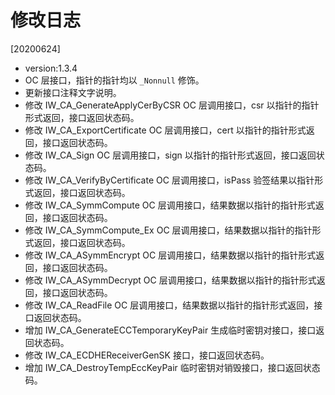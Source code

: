 # 修改日志

[20200624]
- version:1.3.4
- OC 层接口，指针的指针均以 `_Nonnull` 修饰。
- 更新接口注释文字说明。
- 修改 IW_CA_GenerateApplyCerByCSR OC 层调用接口，csr  以指针的指针形式返回，接口返回状态码。
- 修改 IW_CA_ExportCertificate     OC 层调用接口，cert 以指针的指针形式返回，接口返回状态码。
- 修改 IW_CA_Sign                  OC 层调用接口，sign 以指针的指针形式返回，接口返回状态码。
- 修改 IW_CA_VerifyByCertificate   OC 层调用接口，isPass 验签结果以指针形式返回，接口返回状态码。
- 修改 IW_CA_SymmCompute           OC 层调用接口，结果数据以指针的指针形式返回，接口返回状态码。
- 修改 IW_CA_SymmCompute_Ex        OC 层调用接口，结果数据以指针的指针形式返回，接口返回状态码。
- 修改 IW_CA_ASymmEncrypt          OC 层调用接口，结果数据以指针的指针形式返回，接口返回状态码。
- 修改 IW_CA_ASymmDecrypt          OC 层调用接口，结果数据以指针的指针形式返回，接口返回状态码。
- 修改 IW_CA_ReadFile              OC 层调用接口，结果数据以指针的指针形式返回，接口返回状态码。
- 增加 IW_CA_GenerateECCTemporaryKeyPair 生成临时密钥对接口，接口返回状态码。
- 修改 IW_CA_ECDHEReceiverGenSK    接口，接口返回状态码。
- 增加 IW_CA_DestroyTempEccKeyPair 临时密钥对销毁接口，接口返回状态码。
